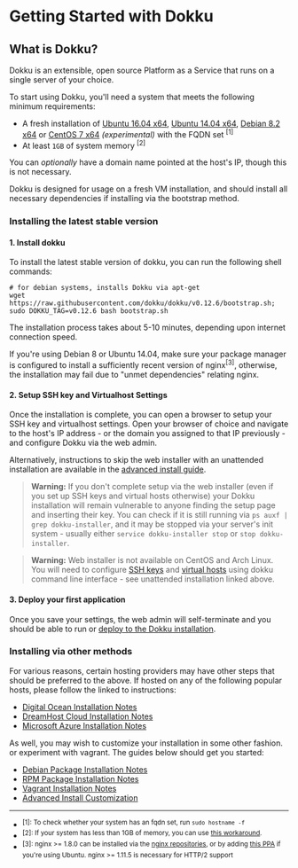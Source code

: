 # Getting Started with Dokku

## What is Dokku?

Dokku is an extensible, open source Platform as a Service that runs on a single server of your choice.

To start using Dokku, you'll need a system that meets the following minimum requirements:

- A fresh installation of [Ubuntu 16.04 x64](https://www.ubuntu.com/download), [Ubuntu 14.04 x64](https://www.ubuntu.com/download), [Debian 8.2 x64](https://www.debian.org/distrib/) or [CentOS 7 x64](https://www.centos.org/download/) *(experimental)* with the FQDN set <sup>[1]</sup>
- At least `1GB` of system memory <sup>[2]</sup>

You can *optionally* have a domain name pointed at the host's IP, though this is not necessary.

Dokku is designed for usage on a fresh VM installation, and should install all necessary dependencies if installing via the bootstrap method.

### Installing the latest stable version

#### 1. Install dokku

To install the latest stable version of dokku, you can run the following shell commands:

```shell
# for debian systems, installs Dokku via apt-get
wget https://raw.githubusercontent.com/dokku/dokku/v0.12.6/bootstrap.sh;
sudo DOKKU_TAG=v0.12.6 bash bootstrap.sh
```

The installation process takes about 5-10 minutes, depending upon internet connection speed.

If you're using Debian 8 or Ubuntu 14.04, make sure your package manager is configured to install a sufficiently recent version of nginx<sup>[3]</sup>, otherwise, the installation may fail due to "unmet dependencies" relating nginx.

#### 2. Setup SSH key and Virtualhost Settings

Once the installation is complete, you can open a browser to setup your SSH key and virtualhost settings. Open your browser of choice and navigate to the host's IP address - or the domain you assigned to that IP previously - and configure Dokku via the web admin.

Alternatively, instructions to skip the web installer with an unattended installation are available in the [advanced install guide](/docs/getting-started/advanced-installation/#configuring). 

> **Warning:** If you don't complete setup via the web installer (even if you set up SSH keys and virtual hosts otherwise) your Dokku installation will remain vulnerable to anyone finding the setup page and inserting their key. You can check if it is still running via `ps auxf | grep dokku-installer`, and it may be stopped via your server's init system - usually either `service dokku-installer stop` or `stop dokku-installer`.

> **Warning:** Web installer is not available on CentOS and Arch Linux. You will need to configure [SSH keys](/docs/deployment/user-management.md#adding-ssh-keys) and [virtual hosts](/docs/configuration/domains.md#customizing-hostnames) using dokku command line interface - see unattended installation linked above.

#### 3. Deploy your first application

Once you save your settings, the web admin will self-terminate and you should be able to run or [deploy to the Dokku installation](/docs/deployment/application-deployment.md).

### Installing via other methods

For various reasons, certain hosting providers may have other steps that should be preferred to the above. If hosted on any of the following popular hosts, please follow the linked to instructions:

- [Digital Ocean Installation Notes](/docs/getting-started/install/digitalocean.md)
- [DreamHost Cloud Installation Notes](/docs/getting-started/install/dreamhost.md)
- [Microsoft Azure Installation Notes](/docs/getting-started/install/azure.md)

As well, you may wish to customize your installation in some other fashion. or experiment with vagrant. The guides below should get you started:

- [Debian Package Installation Notes](/docs/getting-started/install/debian.md)
- [RPM Package Installation Notes](/docs/getting-started/install/rpm.md)
- [Vagrant Installation Notes](/docs/getting-started/install/vagrant.md)
- [Advanced Install Customization](/docs/getting-started/advanced-installation.md)

---

- <sup>[1]: To check whether your system has an fqdn set, run `sudo hostname -f`</sup>
- <sup>[2]: If your system has less than 1GB of memory, you can use [this workaround](/docs/getting-started/advanced-installation.md#vms-with-less-than-1gb-of-memory).</sup>
- <sup>[3]: nginx >= 1.8.0 can be installed via the [nginx repositories](https://www.nginx.com/resources/admin-guide/installing-nginx-open-source/), or by adding [this PPA](https://launchpad.net/~nginx/+archive/ubuntu/stable) if you're using Ubuntu. nginx >= 1.11.5 is necessary for HTTP/2 support</sup>
